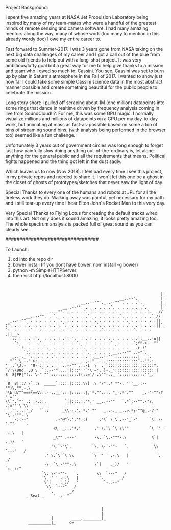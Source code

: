 Project Background:

I spent five amazing years at NASA Jet Propulsion Laboratory being inspired by many of my team-mates who were a handful of the greatest minds of remote sensing and camera software. I had many amazing mentors along the way, many of whose work (too many to mention in this already wordy doc) I owe my entire career to. 

Fast forward to Summer-2017. I was 3 years gone from NASA taking on the next big data challenges of my career and I got a call out of the blue from some old friends to help out with a long-shot project. It was very ambitious/lofty goal but a great way for me to help give thanks to a mission and team who I owed so much to: Cassini. You see, Cassini was set to burn up by plan in Saturn's atmosphere in the Fall of 2017. I wanted to show just how far I could take some simple Cassini science data in the most abstract manner possible and create something beautiful for the public people to celebrate the mission.

Long story short: I pulled off scraping about 1M (one million) datapoints into some rings that dance in realtime driven by frequency analysis coming in live from SoundCloud!!?. For me, this was some GPU magic. I normally visualize millions and millions of datapoints on a GPU per my day-to-day work, but animating at mass as fast-as-possible based on some a ton of bins of streaming sound bins, (with analysis being performed in the browser too) seemed like a fun challenge. 

Unfortunately 3 years out of government circles was long enough to forget just how painfully slow doing anything out-of-the-ordinary is, let alone anything for the general public and all the requirements that means. Political fights happened and the thing got left in the dust sadly. 

Which leaves us to now (Nov 2018). I feel bad every time I see this project, in my private repos and needed to share it. I won't let this one be a ghost in the closet of ghosts of prototypes/sketches that never saw the light of day.

Special Thanks to every one of the humans and robots at JPL for all the tireless work they do. Walking away was painful, yet necessary for my path and I still tear-up every time I hear Elton John's Rocket Man to this very day.

Very Special Thanks to Flying Lotus for creating the default tracks wired into this art. Not only does it sound amazing, it looks pretty amazing too. The whole spectrum analysis is packed full of great sound as you can clearly see.

#################################

To Launch:
1. cd into the repo dir
2. bower install (if you dont have bower, npm install -g bower)
2. python -m SimpleHTTPServer
3. then visit http://localhost:8000

```


                                                                    ||
                                                  __..--".          ||
                                 __..--""`._..--"" . . . .`.        ||
                         __..--"". . . . . . .`. . . . . . .`.      ||
                 __..--"". . . . .`. . . . . . .`. . . . . . .`.   //
         __..--"". . `.  . . . . . .`. . . . . . .`. . . . . . .`.//
  _..--""  . . . . . . `.  . . . . . .`. . . . . . .`. . . . . . .||
:". . . .`.  . . . . . . `.  . . . . . .`. . . . . . .`. . . . . .||`.
`:. . . . .`.  . . . . . . `.  . . . . . .`. . . . . . .`. . . . .||__>
  `:. . . . .`.  . . . . . . `.  . . . . . .`. . . . . . .`.__..-o||
    `:. . . . .`.  . . . . . . `.  . . . . . .`. . . . .`;Y"->.  ""
      `:. . . . .`.  . . . . . . `.  . . . . . .`. . . __.>.:'
        `:. . . . .`.  . . . . . . `.  . . . . __..--"" ..+"`.
   _..-._ `:. . . . .`.  . . . . . . `.__..--"" ....:::::.|   `.
 ."`` \_--" >:. . . . .`.  . . __..,-|" . ..::::::::::::::`--""-:.
' ..`\J.-  "8-`:. . .  __..--"" ...-I  \ `. `::::::::::::::::::::".
`/'\\88o. ,O \  `:.--""....:|:::'''`'\ ='. }-._'::::::::::::::::::|
8  8|PP|"(:. \-" ""`:::::::|:::.((::='/ .\""-.:_ ':::::::::::''_.'  _..
 8  8|::/ \`::Y  _____`:::::|::::.\\[ .\ "/"..* *"-. '''__..--"")\,"".-.\_
`\b d/""===\==V::.--..__`:::|:::::.|,'*."".:.. "_-.*`.""    _.-"-""\? "_=``.
\\`".`"' .: :-.::.        `:|:::.'.'*.' __..--""   `.*`:--"".-"?,  .)=""`\ \\
 `.``...''_/   ``::      _\\--.'.'*.'-""   _..-._ _..>.*;-""@_.-/-" `\.-"""-.\
   `-::--"            .-"@"}.'.'*.:)     ."\` \ \`.--'_`-'     `\. \-'-""-   `.
                     <\  _...'*.'      .' \.`\ `\ \\""         `\ `' ' .-.\   |
                     _\"" .---'        -\. `\.-"""-.\           \`|    ._)/   '
                   ."\.`-"\`.         `\. \-'-""-   `.           \\  `---"   /
                 .' \.`\ `\ \\        `\ `' ' .-.\   |            `.       _/
                 -\. `\.-"""-.\        \`|    ._)/   '              `-..--"
                `\. \-'-""-   `.        \\  `---"   /
                `\ `' ' .-.\   |         `.       _/
                 \`|    ._)/   '           `-..--"
                  \\  `---"   /
                   `.       _/
         _ Seal _    `-..--"


                                          |
                                          |
                    |        ____,________|_
          __________|_      c=
```


